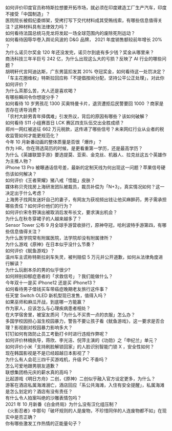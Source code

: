 如何评价印度官员称特斯拉想要开拓市场，就必须在印度建造工厂生产汽车，印度不接受「中国制造」？  
医院院长被假纪委绑架，受拷打写下交代材料成其受贿线索，有哪些信息值得关注？这种材料具有法律效力吗？  
如何看待法国总统马克龙将发起一场全球范围内的废除死刑运动？  
如何看待因辱华卷入舆论风波的 D&G 品牌， 2021 年度销售额较前年增长 20% ？  
为什么诺贝尔奖金 120 年还没发完，诺贝尔到底有多少钱？奖金从哪里来？  
商汤科技三年半巨亏 242 亿，为什么出现这么大的亏损？反映了 AI 行业的哪些问题？  
胡明轩代言阿迪达斯，广东男篮扣发其 20% 夺冠奖金，如何看待这一处罚决定？  
「车主花圈维权」特斯拉回应称「不提倡按闹分配，坚持公平公正处理」，对此你如何评价？  
为什么茶那么苦，大人还是喜欢喝？  
有哪些瞬间令你想提分手？  
如何看待 10 岁男孩花 1300 买奥特曼卡片，退货遭拒后民警要回 1000 ？商家是否存在诱导消费？  
「农村大龄男青年择偶难」引发热议，背后的原因有哪些？该如何破解？  
如何看待 S11 小组赛首日 LCK 赛区四支队伍交出全胜成绩？  
郑州一网红被追征 662 万元税款，这传递了哪些信号？未来网红行业从业者的税收监管如何才能更规范化？  
今年 10 月新番动画的整体质量是否很「爆炸」？  
作为 HR，你在筛选简历的时候，是更看重第一学历，还是最高学历？  
为什么《英雄联盟手游》要选提莫、亚索、金克丝、机器人、拉克丝这五个英雄作为主推人物？  
iPhone 13 Pro 被曝通话信号差，最新的定制天线为何出现这一问题？苹果信号硬伤该如何解决？  
如何评价《王者荣耀》猪八戒「悟能」皮肤？  
媒体称贝壳找房上海研发团队被裁员，裁员补偿为「N+3」，真实情况如何？这一决定出于什么考虑？  
上海男子找网友迷奸自己的妻子，有网友为获视频出钱让他买麻醉药，男子需承担哪些责任？如何评价他们的行为？  
如何评价宋冬野演出被取消后发布长文，要求演出机会？  
为什么在秋冬穿裙子的人越来越多了？  
Sensor Tower 公布 9 月全球手游营收排行，原神夺冠，哈利波特手游第四，有哪些信息值得关注？  
为什么医学院常有附属医院，法学院却没有附属律所？  
为什么游戏《原神》在日本似乎没什么节奏？  
如何评价《鱿鱼游戏》？  
温州车主谎称特斯拉刹车失灵，被判赔偿 5 万元并公开道歉，如何从法律角度进行解读？  
为什么玩剧本杀的男的似乎很少?  
如何辨别抑郁症患者的「求救信号」？我们能做什么？  
今年双十一是买 iPhone12 还是买 iPhone13？  
如何看待男子借钱买车带癌症晚期老友旅行这件事？  
任天堂 Switch OLED 新机型现已发售，值得入吗？  
如果巫师和麻瓜开战，到底哪一方能赢？  
作为家人，应该怎么与心理疾病患者相处？  
在大学宿舍里，被室友质问「为什么不买贵一点的衣服」怎么办？  
多国学校因担心滋生校园暴力，警告不要让孩子看《鱿鱼游戏》，这一要求是否合理？影视剧对校园暴力影响多大？  
钉钉如何有效防止员工考勤打卡时进行违规作弊呢？  
如何评价林楠执导，蒋欣、李光洁、倪萍主演的《功勋》之「申纪兰」单元？  
如何评价小米「支持刷脸解锁回家」的人脸识别智能门锁 X ，安全性如何？  
现在韩国影视是不是已经超越日本影视了？  
为什么有人会花三四千买游戏机，升级 PC 不香吗？  
怎么可爱地跟男朋友道歉？  
联想集团杨元庆的薪水真的高吗？  
比起游戏《明日方舟》二创，《原神》二创似乎融入官方设定更多，为什么？  
游客在酒店私属海滩溺亡，酒店回应「系公共海滩，入住有安全提醒」，私属海滩是怎么划定的？酒店有没有责任？  
有什么令人拍案叫绝的沙雕表情包吗？  
2021 年 10 月新番《白金终局》为什么没有汉化组压制？  
《火影忍者》中那句「破坏规则的人是废物，不珍惜同伴的人连废物都不如」在现实中是否正确？  
你有哪些激发工作热情的正能量句子？  
